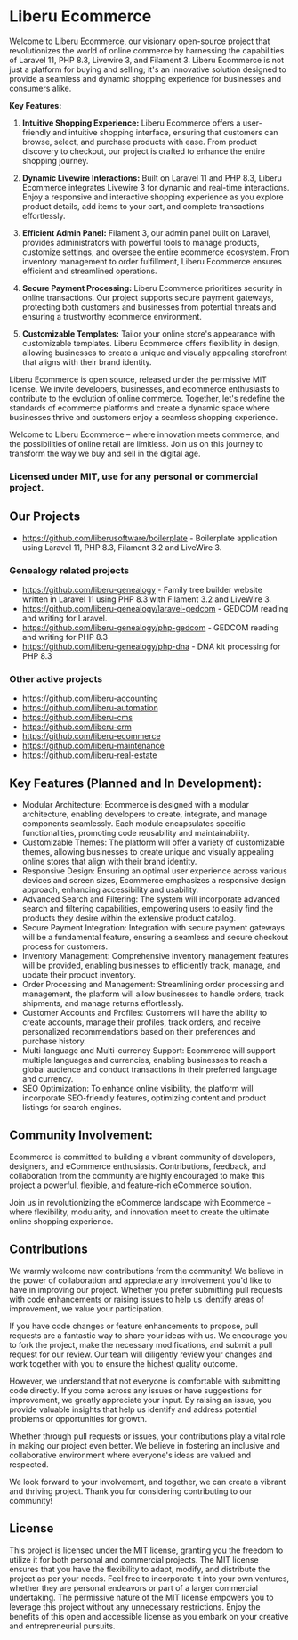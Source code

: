 # Liberu Ecommerce

Welcome to Liberu Ecommerce, our visionary open-source project that revolutionizes the world of online commerce by harnessing the capabilities of Laravel 11, PHP 8.3, Livewire 3, and Filament 3. Liberu Ecommerce is not just a platform for buying and selling; it's an innovative solution designed to provide a seamless and dynamic shopping experience for businesses and consumers alike.

**Key Features:**

1. **Intuitive Shopping Experience:** Liberu Ecommerce offers a user-friendly and intuitive shopping interface, ensuring that customers can browse, select, and purchase products with ease. From product discovery to checkout, our project is crafted to enhance the entire shopping journey.

2. **Dynamic Livewire Interactions:** Built on Laravel 11 and PHP 8.3, Liberu Ecommerce integrates Livewire 3 for dynamic and real-time interactions. Enjoy a responsive and interactive shopping experience as you explore product details, add items to your cart, and complete transactions effortlessly.

3. **Efficient Admin Panel:** Filament 3, our admin panel built on Laravel, provides administrators with powerful tools to manage products, customize settings, and oversee the entire ecommerce ecosystem. From inventory management to order fulfillment, Liberu Ecommerce ensures efficient and streamlined operations.

4. **Secure Payment Processing:** Liberu Ecommerce prioritizes security in online transactions. Our project supports secure payment gateways, protecting both customers and businesses from potential threats and ensuring a trustworthy ecommerce environment.

5. **Customizable Templates:** Tailor your online store's appearance with customizable templates. Liberu Ecommerce offers flexibility in design, allowing businesses to create a unique and visually appealing storefront that aligns with their brand identity.

Liberu Ecommerce is open source, released under the permissive MIT license. We invite developers, businesses, and ecommerce enthusiasts to contribute to the evolution of online commerce. Together, let's redefine the standards of ecommerce platforms and create a dynamic space where businesses thrive and customers enjoy a seamless shopping experience.

Welcome to Liberu Ecommerce – where innovation meets commerce, and the possibilities of online retail are limitless. Join us on this journey to transform the way we buy and sell in the digital age.

### Licensed under MIT, use for any personal or commercial project.

## Our Projects

* https://github.com/liberusoftware/boilerplate - Boilerplate application using Laravel 11, PHP 8.3, Filament 3.2 and LiveWire 3.

### Genealogy related projects
* https://github.com/liberu-genealogy - Family tree builder website written in Laravel 11 using PHP 8.3 with Filament 3.2 and LiveWire 3.
* https://github.com/liberu-genealogy/laravel-gedcom - GEDCOM reading and writing for Laravel.
* https://github.com/liberu-genealogy/php-gedcom - GEDCOM reading and writing for PHP 8.3
* https://github.com/liberu-genealogy/php-dna - DNA kit processing for PHP 8.3

### Other active projects
* https://github.com/liberu-accounting
* https://github.com/liberu-automation
* https://github.com/liberu-cms
* https://github.com/liberu-crm
* https://github.com/liberu-ecommerce
* https://github.com/liberu-maintenance
* https://github.com/liberu-real-estate
  
## Key Features (Planned and In Development):

* Modular Architecture: Ecommerce is designed with a modular architecture, enabling developers to create, integrate, and manage components seamlessly. Each module encapsulates specific functionalities, promoting code reusability and maintainability.
* Customizable Themes: The platform will offer a variety of customizable themes, allowing businesses to create unique and visually appealing online stores that align with their brand identity.
* Responsive Design: Ensuring an optimal user experience across various devices and screen sizes, Ecommerce emphasizes a responsive design approach, enhancing accessibility and usability.
* Advanced Search and Filtering: The system will incorporate advanced search and filtering capabilities, empowering users to easily find the products they desire within the extensive product catalog.
* Secure Payment Integration: Integration with secure payment gateways will be a fundamental feature, ensuring a seamless and secure checkout process for customers.
* Inventory Management: Comprehensive inventory management features will be provided, enabling businesses to efficiently track, manage, and update their product inventory.
* Order Processing and Management: Streamlining order processing and management, the platform will allow businesses to handle orders, track shipments, and manage returns effortlessly.
* Customer Accounts and Profiles: Customers will have the ability to create accounts, manage their profiles, track orders, and receive personalized recommendations based on their preferences and purchase history.
* Multi-language and Multi-currency Support: Ecommerce will support multiple languages and currencies, enabling businesses to reach a global audience and conduct transactions in their preferred language and currency.
* SEO Optimization: To enhance online visibility, the platform will incorporate SEO-friendly features, optimizing content and product listings for search engines.

## Community Involvement: 
Ecommerce is committed to building a vibrant community of developers, designers, and eCommerce enthusiasts. Contributions, feedback, and collaboration from the community are highly encouraged to make this project a powerful, flexible, and feature-rich eCommerce solution.

Join us in revolutionizing the eCommerce landscape with Ecommerce – where flexibility, modularity, and innovation meet to create the ultimate online shopping experience.

## Contributions
We warmly welcome new contributions from the community! We believe in the power of collaboration and appreciate any involvement you'd like to have in improving our project. Whether you prefer submitting pull requests with code enhancements or raising issues to help us identify areas of improvement, we value your participation.

If you have code changes or feature enhancements to propose, pull requests are a fantastic way to share your ideas with us. We encourage you to fork the project, make the necessary modifications, and submit a pull request for our review. Our team will diligently review your changes and work together with you to ensure the highest quality outcome.

However, we understand that not everyone is comfortable with submitting code directly. If you come across any issues or have suggestions for improvement, we greatly appreciate your input. By raising an issue, you provide valuable insights that help us identify and address potential problems or opportunities for growth.

Whether through pull requests or issues, your contributions play a vital role in making our project even better. We believe in fostering an inclusive and collaborative environment where everyone's ideas are valued and respected.

We look forward to your involvement, and together, we can create a vibrant and thriving project. Thank you for considering contributing to our community!

## License
This project is licensed under the MIT license, granting you the freedom to utilize it for both personal and commercial projects. The MIT license ensures that you have the flexibility to adapt, modify, and distribute the project as per your needs. Feel free to incorporate it into your own ventures, whether they are personal endeavors or part of a larger commercial undertaking. The permissive nature of the MIT license empowers you to leverage this project without any unnecessary restrictions. Enjoy the benefits of this open and accessible license as you embark on your creative and entrepreneurial pursuits.
